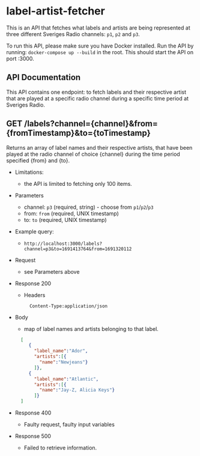 # label-artist-fetcher
This is an API that fetches what labels and artists are being represented at three different Sveriges Radio channels: `p1`, `p2` and `p3`. 

To run this API, please make sure you have Docker installed. Run the API by running: `docker-compose up --build` in the root. This should start the API on port :3000. 

## API Documentation
This API contains one endpoint: to fetch labels and their respective artist that are played at a specific radio channel during a specific time period at Sveriges Radio. 

## GET /labels?channel={channel}&from={fromTimestamp}&to={toTimestamp}
Returns an array of label names and their respective artists, that have been played at the radio channel of choice {channel} during the time period specified {from} and {to}. 

+ Limitations:
   + the API is limited to fetching only 100 items. 

+ Parameters
    + channel: `p3` (required, string) - choose from `p1`/`p2`/`p3`
    + from: `from` (required, UNIX timestamp)
    + to: `to` (required, UNIX timestamp)

+ Example query:
  + `http://localhost:3000/labels?channel=p3&to=1691413764&from=1691320112`

+ Request
    + see Parameters above

+ Response 200
    + Headers

            Content-Type:application/json
+ Body
    + map of label names and artists belonging to that label.
   ```json 
     [
        {
          "label_name":"Ador",
          "artists":[{
            "name":"Newjeans"}
          ]},
        {
          "label_name":"Atlantic",
          "artists":[{
            "name":"Jay-Z, Alicia Keys"}
          ]}
     ]
   ```
      
+ Response 400
  + Faulty request, faulty input variables
      
+ Response 500
  + Failed to retrieve information.

